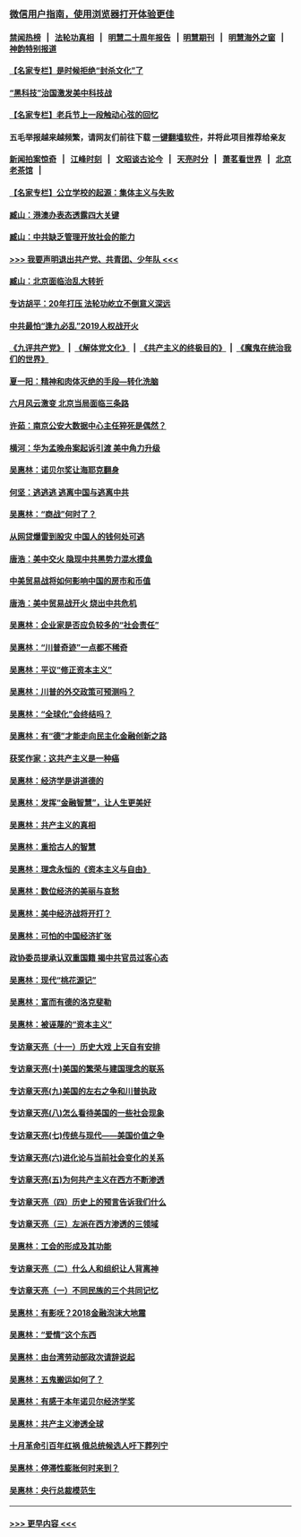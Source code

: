 ### [微信用户指南，使用浏览器打开体验更佳](https://github.com/gfw-breaker/banned-news1/blob/master/indexes/wechat-guide.md?t=0)
#### [禁闻热榜](热点新闻.md?t=0)  &nbsp;&nbsp;|&nbsp;&nbsp; [法轮功真相](https://github.com/gfw-breaker/truth/blob/master/README.md?t=0) &nbsp;&nbsp;|&nbsp;&nbsp; [明慧二十周年报告](https://github.com/gfw-breaker/mh-reports/blob/master/README.md?t=0) &nbsp;&nbsp;|&nbsp;&nbsp;[明慧期刊](https://github.com/gfw-breaker/mh-qikan) &nbsp;&nbsp;|&nbsp;&nbsp; [明慧海外之窗](https://github.com/gfw-breaker/mh-news/blob/master/README.md?t=0) &nbsp;&nbsp;|&nbsp;&nbsp; [神韵特别报道](https://github.com/gfw-breaker/mh-news/blob/master/shenyun.md?t=0)
#### [【名家专栏】是时候拒绝“封杀文化”了](../pages/nsc423/n11814093.md?t=02141602) 
#### [“黑科技”治国激发美中科技战](../pages/nsc423/n11638056.md?t=02141602) 
#### [【名家专栏】老兵节上一段触动心弦的回忆](../pages/nsc423/n11646016.md?t=02141602) 
#### 五毛举报越来越频繁，请网友们前往下载 [一键翻墙软件](https://github.com/gfw-breaker/ssr-accounts)，并将此项目推荐给亲友
#### [新闻拍案惊奇](https://github.com/gfw-breaker/banned-news1/blob/master/pages/link4.md) &nbsp;&nbsp;|&nbsp;&nbsp; [江峰时刻](https://github.com/gfw-breaker/banned-news1/blob/master/pages/link4.md) &nbsp;&nbsp;|&nbsp;&nbsp; [文昭谈古论今](https://github.com/gfw-breaker/banned-news1/blob/master/pages/link4.md) &nbsp;&nbsp;|&nbsp;&nbsp; [天亮时分](https://github.com/gfw-breaker/banned-news1/blob/master/pages/link4.md) &nbsp;&nbsp;|&nbsp;&nbsp; [萧茗看世界](https://github.com/gfw-breaker/banned-news1/blob/master/pages/link4.md) &nbsp;&nbsp;|&nbsp;&nbsp; [北京老茶馆](https://github.com/gfw-breaker/banned-news1/blob/master/pages/link4.md) &nbsp;&nbsp;|&nbsp;&nbsp; 
#### [【名家专栏】公立学校的起源：集体主义与失败](../pages/nsc423/n11601833.md?t=02141602) 
#### [臧山：港澳办表态透露四大关键](../pages/nsc423/n11421628.md?t=02141602) 
#### [臧山：中共缺乏管理开放社会的能力](../pages/nsc423/n11407457.md?t=02141602) 
#### [>>> 我要声明退出共产党、共青团、少年队 <<<](https://github.com/begood0513/goodnews/blob/master/quit/letter.md) 
#### [臧山：北京面临治乱大转折](../pages/nsc423/n11406895.md?t=02141602) 
#### [专访胡平：20年打压 法轮功屹立不倒意义深远](../pages/nsc423/n11398800.md?t=02141602) 
#### [中共最怕“逢九必乱”2019人权战开火](../pages/nsc423/n11385248.md?t=02141602) 
#### [《九评共产党》](https://github.com/begood0513/9ping.md/blob/master/README.md) &nbsp;|&nbsp; [《解体党文化》](../../../../jtdwh.md/blob/master/README.md)  &nbsp;|&nbsp; [《共产主义的终极目的》](../../../../gczydzjmd.md/blob/master/README.md) &nbsp;|&nbsp; [《魔鬼在统治我们的世界》](../../../../mgztzwmdsj.md/blob/master/README.md) 
#### [夏一阳：精神和肉体灭绝的手段—转化洗脑](../pages/nsc423/n11368250.md?t=02141602) 
#### [六月风云激变 北京当局面临三条路](../pages/nsc423/n11313668.md?t=02141602) 
#### [许茹：南京公安大数据中心主任猝死是偶然？](../pages/nsc423/n11064744.md?t=02141602) 
#### [横河：华为孟晚舟案起诉引渡 美中角力升级](../pages/nsc423/n11027230.md?t=02141602) 
#### [吴惠林：诺贝尔奖让海耶克翻身](../pages/nsc423/n10890049.md?t=02141602) 
#### [何坚：逃逃逃 逃离中国与逃离中共](../pages/nsc423/n10592891.md?t=02141602) 
#### [吴惠林：“商战”何时了？](../pages/nsc423/n10573558.md?t=02141602) 
#### [从网贷爆雷到股灾 中国人的钱何处可逃](../pages/nsc423/n10572800.md?t=02141602) 
#### [唐浩：美中交火 隐现中共黑势力混水摸鱼](../pages/nsc423/n10544040.md?t=02141602) 
#### [中美贸易战将如何影响中国的房市和币值](../pages/nsc423/n10543697.md?t=02141602) 
#### [唐浩：美中贸易战开火 烧出中共危机](../pages/nsc423/n10540126.md?t=02141602) 
#### [吴惠林：企业家是否应负较多的“社会责任”](../pages/nsc423/n10535022.md?t=02141602) 
#### [吴惠林：“川普奇迹”一点都不稀奇](../pages/nsc423/n10512808.md?t=02141602) 
#### [吴惠林：平议“修正资本主义”](../pages/nsc423/n10495724.md?t=02141602) 
#### [吴惠林：川普的外交政策可预测吗？](../pages/nsc423/n10462387.md?t=02141602) 
#### [吴惠林：“全球化”会终结吗？](../pages/nsc423/n10452838.md?t=02141602) 
#### [吴惠林：有“德”才能走向民主化金融创新之路](../pages/nsc423/n10432292.md?t=02141602) 
#### [获奖作家：这共产主义是一种癌](../pages/nsc423/n10431541.md?t=02141602) 
#### [吴惠林：经济学是讲道德的](../pages/nsc423/n10398014.md?t=02141602) 
#### [吴惠林：发挥“金融智慧”，让人生更美好](../pages/nsc423/n10375019.md?t=02141602) 
#### [吴惠林：共产主义的真相](../pages/nsc423/n10351394.md?t=02141602) 
#### [吴惠林：重拾古人的智慧](../pages/nsc423/n10337691.md?t=02141602) 
#### [吴惠林：理念永恒的《资本主义与自由》](../pages/nsc423/n10316274.md?t=02141602) 
#### [吴惠林：数位经济的美丽与哀愁](../pages/nsc423/n10292946.md?t=02141602) 
#### [吴惠林：美中经济战将开打？](../pages/nsc423/n10258825.md?t=02141602) 
#### [吴惠林：可怕的中国经济扩张](../pages/nsc423/n10219147.md?t=02141602) 
#### [政协委员提承认双重国籍 揭中共官员过客心态](../pages/nsc423/n10208809.md?t=02141602) 
#### [吴惠林：现代“桃花源记”](../pages/nsc423/n10185234.md?t=02141602) 
#### [吴惠林：富而有德的洛克斐勒](../pages/nsc423/n10142264.md?t=02141602) 
#### [吴惠林：被诬蔑的“资本主义”](../pages/nsc423/n10124816.md?t=02141602) 
#### [专访章天亮（十一）历史大戏 上天自有安排](../pages/nsc423/n10094905.md?t=02141602) 
#### [专访章天亮(十)美国的繁荣与建国理念的联系](../pages/nsc423/n10094899.md?t=02141602) 
#### [专访章天亮(九)美国的左右之争和川普执政](../pages/nsc423/n10094889.md?t=02141602) 
#### [专访章天亮(八)怎么看待美国的一些社会现象](../pages/nsc423/n10094857.md?t=02141602) 
#### [专访章天亮(七)传统与现代——美国价值之争](../pages/nsc423/n10093140.md?t=02141602) 
#### [专访章天亮(六)进化论与当前社会变化的关系](../pages/nsc423/n10092036.md?t=02141602) 
#### [专访章天亮(五)为何共产主义在西方不断渗透](../pages/nsc423/n10083620.md?t=02141602) 
#### [专访章天亮（四）历史上的预言告诉我们什么](../pages/nsc423/n10083606.md?t=02141602) 
#### [专访章天亮（三）左派在西方渗透的三领域](../pages/nsc423/n10081115.md?t=02141602) 
#### [吴惠林：工会的形成及其功能](../pages/nsc423/n10080633.md?t=02141602) 
#### [专访章天亮（二）什么人和组织让人背离神](../pages/nsc423/n10076637.md?t=02141602) 
#### [专访章天亮（一）不同民族的三个共同记忆](../pages/nsc423/n10074188.md?t=02141602) 
#### [吴惠林：有影呒？2018金融泡沫大地震](../pages/nsc423/n10040534.md?t=02141602) 
#### [吴惠林：“爱情”这个东西](../pages/nsc423/n10019423.md?t=02141602) 
#### [吴惠林：由台湾劳动部政次请辞说起](../pages/nsc423/n9979679.md?t=02141602) 
#### [吴惠林：五鬼搬运如何了？](../pages/nsc423/n9925338.md?t=02141602) 
#### [吴惠林：有感于本年诺贝尔经济学奖](../pages/nsc423/n9871883.md?t=02141602) 
#### [吴惠林：共产主义渗透全球](../pages/nsc423/n9812748.md?t=02141602) 
#### [十月革命引百年红祸 俄总统候选人吁下葬列宁](../pages/nsc423/n9810182.md?t=02141602) 
#### [吴惠林：停滞性膨胀何时来到？](../pages/nsc423/n9764136.md?t=02141602) 
#### [吴惠林：央行总裁模范生](../pages/nsc423/n9728134.md?t=02141602) 

----
#### [ >>> 更早内容 <<< ](../indexes/nsc423-earlier.md)
